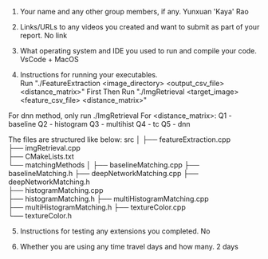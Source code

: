1. Your name and any other group members, if any.
Yunxuan 'Kaya' Rao

2. Links/URLs to any videos you created and want to submit as part of your report.
No link

3. What operating system and IDE you used to run and compile your code.
VsCode + MacOS

4. Instructions for running your executables.  
Run "./FeatureExtraction <image_directory> <output_csv_file> <distance_matrix>" First
Then Run "./ImgRetrieval <target_image> <feature_csv_file> <N> <distance_matrix>"

For dnn method, only run ./ImgRetrieval
For <distance_matrix>:
Q1 - baseline
Q2 - histogram
Q3 - multihist
Q4 - tc
Q5 - dnn

The files are structured like below:
src
│
├── featureExtraction.cpp  
├── imgRetrieval.cpp    
├── CMakeLists.txt          
└── matchingMethods
    │
    ├── baselineMatching.cpp
    ├── baselineMatching.h
    ├── deepNetworkMatching.cpp 
    ├── deepNetworkMatching.h    
    ├── histogramMatching.cpp   
    ├── histogramMatching.h
    ├── multiHistogramMatching.cpp  
    ├── multiHistogramMatching.h
    ├── textureColor.cpp         
    └── textureColor.h          
    
    

5. Instructions for testing any extensions you completed.
No


6. Whether you are using any time travel days and how many.
2 days